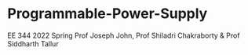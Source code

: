 # Programmable-Power-Supply
EE 344 2022 Spring
Prof Joseph John, Prof Shiladri Chakraborty & Prof Siddharth Tallur
